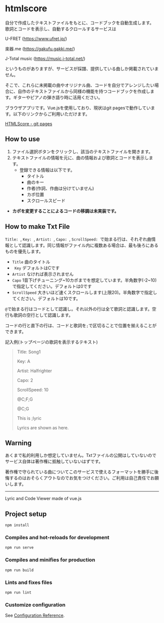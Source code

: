 # htmlscore
自分で作成したテキストファイルをもとに、コードブックを自動生成します。
歌詞とコードを表示し、自動するクロールするサービスは

U-FRET (https://www.ufret.jp/)

楽器.me (https://gakufu.gakki.me/)

J-Total music (https://music.j-total.net/)

というものがありますが、サービスが採譜、提供している曲しか掲載されていません。

そこで、これらに未掲載の曲やオリジナル曲、コードを自分でアレンジしたい場合に、自作のテキストファイルから同様の機能を持つコードブックを作成します。ギターやピアノの弾き語り時に活用ください。

ブラウザアプリです。Vue.jsを使用しており、現状はgit pagesで動作しています。以下のリンクからご利用いただけます。

[HTMLScore - git pages](https://halfrighter.github.io/HTMLScore/)

## How to use
1. ファイル選択ボタンをクリックし、該当のテキストファイルを開きます。
1. テキストファイルの情報を元に、曲の情報および歌詞とコードを表示します。
    * 登録できる情報は以下です。
        * タイトル
        * 曲のキー
        * 作者(作詞、作曲は分けていません)
        * カポ位置
        * スクロールスピード
* **カポを変更することによるコードの移調は未実装です。**

## How to make Txt File
`Title: `, `Key: `, `Artist: `, `Capo: `, `ScrollSpeed: `で始まる行は、それぞれ曲情報として認識します。同じ情報がファイル内に複数ある場合は、最も後ろにあるものを優先します。

* `Title` 曲のタイトル
* ` Key` デフォルトはCです
* `Artist` なければ表示されません
* `Capo` 1音下げチューニング\~10カポまでを想定しています。半角数字(-2\~10)で指定してください。デフォルトは0です
* `ScrollSpeed` 大きいほど速くスクロールします(上限20)。半角数字で指定してください。デフォルトは10です。

`@`で始まる行はコードとして認識し。それ以外の行は全て歌詞と認識します。空行も歌詞の空行として認識します。

コードの行と直下の行は、コードと歌詞を`;`で区切ることで位置を揃えることができます。

記入例(トップページの歌詞を表示するテキスト)
> Title: Song1
>
> Key: A
>
> Artist: Halfrighter
>
> Capo: 2 
>
> ScrollSpeed: 10
>
> @C;F;G
>
> @C;G
>
> This is ;lyric
>
> Lyrics are shown as here.

## Warning
あくまで私的利用しか想定していません。Txtファイルの公開はしていないのでサービス自体は著作権に抵触していないはずです。

著作権で守られている曲についてこのサービスで使えるフォーマットを勝手に後悔するのはおそらくアウトなのでお気をつけください。ご利用は自己責任でお願いします。

***
Lyric and Code Viewer made of vue.js

## Project setup
```
npm install
```

### Compiles and hot-reloads for development
```
npm run serve
```

### Compiles and minifies for production
```
npm run build
```

### Lints and fixes files
```
npm run lint
```

### Customize configuration
See [Configuration Reference](https://cli.vuejs.org/config/).
